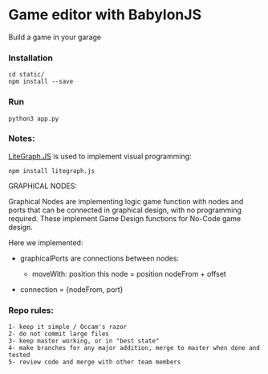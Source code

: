 # Game editor with BabylonJS

Build a game in your garage

### Installation
```
cd static/
npm install --save
```

### Run
`python3 app.py`



### Notes:

[LiteGraph.JS](https://github.com/jagenjo/litegraph.js) is used to implement visual programming:

```npm install litegraph.js```



GRAPHICAL NODES:

Graphical Nodes are implementing logic game function with nodes and ports that can be connected in graphical design, with no programming required. These implement Game Design functions for No-Code game design.

Here we implemented:

- graphicalPorts are connections between nodes:
	- moveWith: position this node = position nodeFrom + offset

- connection = {nodeFrom, port}


### Repo rules:

	1- keep it simple / Occam's razor
	2- do not commit large files
	3- keep master working, or in "best state"
	4- make branches for any major addition, merge to master when done and tested
	5- review code and merge with other team members